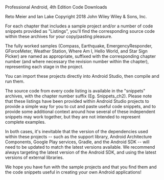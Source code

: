 Professional Android, 4th Edition Code Downloads

Reto Meier and Ian Lake
Copyright 2018 John Wiley Wiley & Sons, Inc.

For each chapter that includes a sample project and/or a number of code snippets
provided as "Listings", you'll find the corresponding source code within these
archives for your copy/pasting pleasure. 

The fully worked samples (Compass, Earthquake, EmergencyResponder, GForceMeter,
Weather Station, Where Am I, Hello World, and Star Sign Picker) are named as
appropriate, suffixed with the corresponding chapter number (and where necessary 
the revision number within the chapter), representing each stage in the project.

You can import these projects directly into Android Studio, then compile 
and run them.

The source code from every code listing is available in the "snippets" archives,
with the chapter number suffix (Eg. Snippets_ch2). Please note that these 
listings have been provided within Android Studio projects to provide a 
simple way for you to cut and paste useful code snippets, and to provide
some additional context around how several of these independent snippets may 
work together, but they are not intended to represent complete examples.

In both cases, it's inevitable that the version of the dependencies used within
these projects -- such as the support library, Android Architecture Components, 
Google Play services, Gradle, and the Android SDK -- will need to be updated
to match the latest versions available. We recommend always targeting the latest
version of the Android SDK, and using the latest versions of external libraries.

We hope you have fun with the sample projects and that you find them and the 
code snippets useful in creating your own Android applications!
